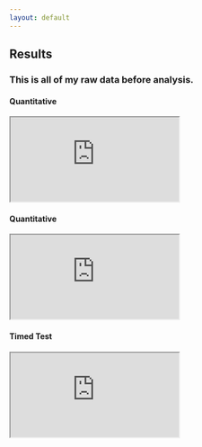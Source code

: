 ```yaml
---
layout: default
---
```

## Results
### This is all of my raw data before analysis.

#### Quantitative
<iframe src="https://docs.google.com/spreadsheets/d/e/2PACX-1vQwktbu94ZogX41cddg5f5igRyPDNM-tx0xeI2wEi-aso7LNtKCM4nG8RBtKPf3D_rFz5FCrtM-J6UF/pubhtml?gid=1787856814&amp;single=true&amp;widget=true&amp;headers=false"></iframe>

#### Quantitative
<iframe src="https://docs.google.com/spreadsheets/d/e/2PACX-1vSA1nhtTVp6XhZm-SxccFpECK4WbBGIqivXy9rm28zjQhfageAt0VvZQm_n4SIbkoXUkUwzU8prFJCo/pubhtml?gid=889752160&amp;single=true&amp;widget=true&amp;headers=false"></iframe>

#### Timed Test
<iframe src="https://docs.google.com/spreadsheets/d/e/2PACX-1vThd_qvBhpY-pPgcht5l1d1QNYiUj1oGfaVVxxwthrFBoUntBi0kFRqmlzyd_fVhCDFE_Lxa_XJ6aCL/pubhtml?gid=1106295877&amp;single=true&amp;widget=true&amp;headers=false"></iframe>
